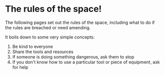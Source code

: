 # The rules of the space!

The following pages set out the rules of the space, including what to do if the rules are breached or need amending.

It boils down to some very simple concepts:

1. Be kind to everyone
2. Share the tools and resources
3. If someone is doing something dangerous, ask them to stop
4. If you don't know how to use a particular tool or piece of equipment, ask for help
